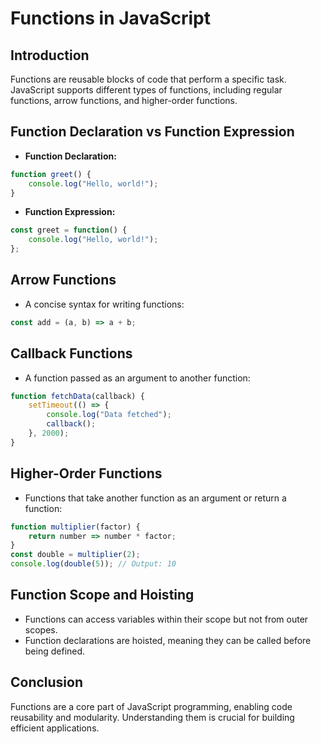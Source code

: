 # Functions in JavaScript

## Introduction
Functions are reusable blocks of code that perform a specific task. JavaScript supports different types of functions, including regular functions, arrow functions, and higher-order functions.

## Function Declaration vs Function Expression
- **Function Declaration:**
```javascript
function greet() {
    console.log("Hello, world!");
}
```
- **Function Expression:**
```javascript
const greet = function() {
    console.log("Hello, world!");
};
```

## Arrow Functions
- A concise syntax for writing functions:
```javascript
const add = (a, b) => a + b;
```

## Callback Functions
- A function passed as an argument to another function:
```javascript
function fetchData(callback) {
    setTimeout(() => {
        console.log("Data fetched");
        callback();
    }, 2000);
}
```

## Higher-Order Functions
- Functions that take another function as an argument or return a function:
```javascript
function multiplier(factor) {
    return number => number * factor;
}
const double = multiplier(2);
console.log(double(5)); // Output: 10
```

## Function Scope and Hoisting
- Functions can access variables within their scope but not from outer scopes.
- Function declarations are hoisted, meaning they can be called before being defined.

## Conclusion
Functions are a core part of JavaScript programming, enabling code reusability and modularity. Understanding them is crucial for building efficient applications.

